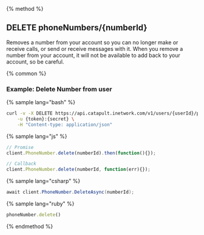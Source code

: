 {% method %}
## DELETE phoneNumbers/{numberId}
Removes a number from your account so you can no longer make or receive calls, or send or receive messages with it. When you remove a number from your account, it will not be available to add back to your account, so be careful.

{% common %}
### Example: Delete Number from user

{% sample lang="bash" %}
```bash
curl -v -X DELETE https://api.catapult.inetwork.com/v1/users/{userId}/phoneNumbers/{numberId} \
	-u {token}:{secret} \
	-H "Content-type: application/json"
```

{% sample lang="js" %}
```js
// Promise
client.PhoneNumber.delete(numberId).then(function(){});

// Callback
client.PhoneNumber.delete(numberId, function(err){});
```

{% sample lang="csharp" %}
```csharp
await client.PhoneNumber.DeleteAsync(numberId);
```

{% sample lang="ruby" %}
```ruby
phoneNumber.delete()
```
{% endmethod %}
